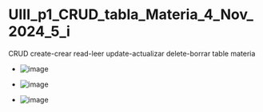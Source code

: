 # UIII_p1_CRUD_tabla_Materia_4_Nov_2024_5_i
CRUD create-crear read-leer update-actualizar delete-borrar table materia

- ![image](https://github.com/user-attachments/assets/9f96bcad-5623-44b3-a449-a7c08807013b)


- ![image](https://github.com/user-attachments/assets/5b687732-cb01-49f0-a3e0-911256e958fd)
- ![image](https://github.com/user-attachments/assets/7fe420f0-add9-4672-a855-8d526b4593e5)


